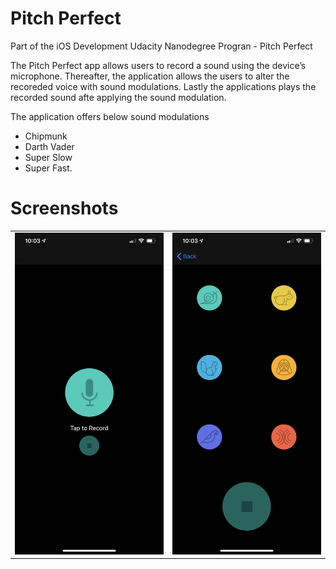 # Pitch Perfect
Part of the iOS Development Udacity Nanodegree Progran - Pitch Perfect

The Pitch Perfect app allows users to record a sound using the device’s microphone. Thereafter, the application allows the users to alter the recoreded voice with sound modulations. Lastly the applications plays the recorded sound afte applying the sound modulation. 

The application offers below sound modulations
* Chipmunk
* Darth Vader
* Super Slow
* Super Fast.

# Screenshots
|    |            |
|----------|:-------------:|
| ![](images/home_tap_to_record.PNG)|  ![](images/modulation_choose.PNG) | 
